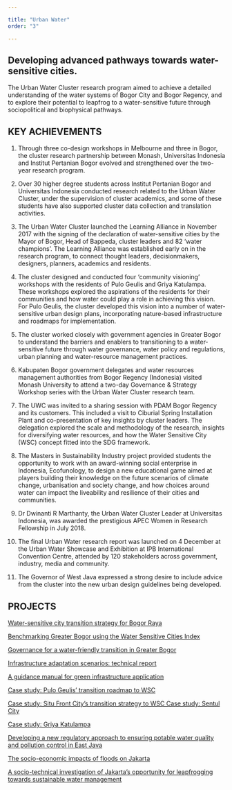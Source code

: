 ```yaml
---

title: "Urban Water"
order: "3"

---
```


<div id="top-target"></div>

## Developing advanced pathways towards water-sensitive cities.

The Urban Water Cluster research program aimed to achieve a detailed understanding of the water systems of Bogor City and Bogor Regency, and to explore their potential to leapfrog to a water-sensitive future through sociopolitical and biophysical pathways.

## KEY ACHIEVEMENTS 
1. Through three co-design workshops in Melbourne and three in Bogor, the cluster research partnership between Monash, Universitas Indonesia and Institut Pertanian Bogor evolved and strengthened over the two-year research program. 

1. Over 30 higher degree students across Institut Pertanian Bogor and Universitas Indonesia conducted research related to the Urban Water Cluster, under the supervision of cluster academics, and some of these students have also supported cluster data collection and translation activities. 

1. The Urban Water Cluster launched the Learning Alliance in November 2017 with the signing of the declaration of water-sensitive cities by the Mayor of Bogor, Head of Bappeda, cluster leaders and 82 ‘water champions’. The Learning Alliance was established early on in the research program, to connect thought leaders, decisionmakers, designers, planners, academics and residents. 

1. The cluster designed and conducted four ‘community visioning’ workshops with the residents of Pulo Geulis and Griya Katulampa. These workshops explored the aspirations of the residents for their communities and how water could play a role in achieving this vision. For Pulo Geulis, the cluster developed this vision into a number of water-sensitive urban design plans, incorporating nature-based infrastructure and roadmaps for implementation. 

1. The cluster worked closely with government agencies in Greater Bogor to understand the barriers and enablers to transitioning to a water-sensitive future through water governance, water policy and regulations, urban planning and water-resource management practices. 

1. Kabupaten Bogor government delegates and water resources management authorities from Bogor Regency (Indonesia) visited Monash University to attend a two-day Governance & Strategy Workshop series with the Urban Water Cluster research team. 

1. The UWC was invited to a sharing session with PDAM Bogor Regency and its customers. This included a visit to Ciburial Spring Installation Plant and co-presentation of key insights by cluster leaders. The delegation explored the scale and methodology of the research, insights for diversifying water resources, and how the Water Sensitive City (WSC) concept fitted into the SDG framework. 

1. The Masters in Sustainability Industry project provided students the opportunity to work with an award-winning social enterprise in Indonesia, Ecofunology, to design a new educational game aimed at players building their knowledge on the future scenarios of climate change, urbanisation and society change, and how choices around water can impact the liveability and resilience of their cities and communities. 

1. Dr Dwinanti R Marthanty, the Urban Water Cluster Leader at Universitas Indonesia, was awarded the prestigious APEC Women in Research Fellowship in July 2018. 

1. The final Urban Water research report was launched on 4 December at the Urban Water Showcase and Exhibition at IPB International Convention Centre, attended by 120 stakeholders across government, industry, media and community. 

1. The Governor of West Java expressed a strong desire to include advice from the cluster into the new urban design guidelines being developed.

<div id="bot-target"></div>

## PROJECTS

[Water-sensitive city transition strategy for Bogor Raya](#) 

[Benchmarking Greater Bogor using the Water Sensitive Cities Index](#) 

[Governance for a water-friendly transition in Greater Bogor](#) 

[Infrastructure adaptation scenarios: technical report](#)  

[A guidance manual for green infrastructure application](#)  

[Case study: Pulo Geulis’ transition roadmap to WSC](#)  

[Case study: Situ Front City’s transition strategy to WSC Case study: Sentul City](#)  

[Case study: Griya Katulampa](#) 

[Developing a new regulatory approach to ensuring potable water quality and pollution control in East Java](#)  

[The socio-economic impacts of floods on Jakarta](#) 

[A socio-technical investigation of Jakarta’s opportunity for leapfrogging towards sustainable water management](#) 